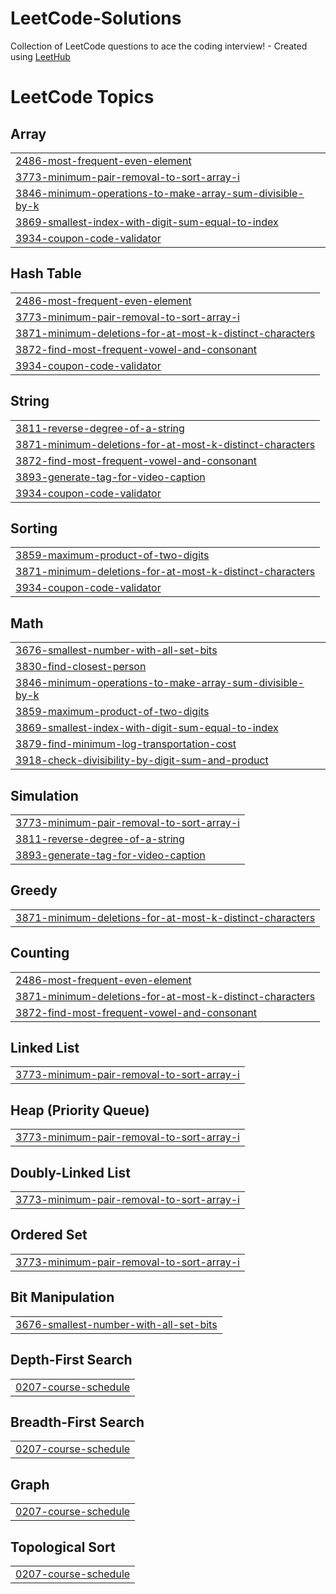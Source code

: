 # LeetCode-Solutions
Collection of LeetCode questions to ace the coding interview! - Created using [LeetHub](https://github.com/QasimWani/LeetHub)

<!---LeetCode Topics Start-->
# LeetCode Topics
## Array
|  |
| ------- |
| [2486-most-frequent-even-element](https://github.com/iamgaurav2233/LeetCode-Solutions/tree/master/2486-most-frequent-even-element) |
| [3773-minimum-pair-removal-to-sort-array-i](https://github.com/iamgaurav2233/LeetCode-Solutions/tree/master/3773-minimum-pair-removal-to-sort-array-i) |
| [3846-minimum-operations-to-make-array-sum-divisible-by-k](https://github.com/iamgaurav2233/LeetCode-Solutions/tree/master/3846-minimum-operations-to-make-array-sum-divisible-by-k) |
| [3869-smallest-index-with-digit-sum-equal-to-index](https://github.com/iamgaurav2233/LeetCode-Solutions/tree/master/3869-smallest-index-with-digit-sum-equal-to-index) |
| [3934-coupon-code-validator](https://github.com/iamgaurav2233/LeetCode-Solutions/tree/master/3934-coupon-code-validator) |
## Hash Table
|  |
| ------- |
| [2486-most-frequent-even-element](https://github.com/iamgaurav2233/LeetCode-Solutions/tree/master/2486-most-frequent-even-element) |
| [3773-minimum-pair-removal-to-sort-array-i](https://github.com/iamgaurav2233/LeetCode-Solutions/tree/master/3773-minimum-pair-removal-to-sort-array-i) |
| [3871-minimum-deletions-for-at-most-k-distinct-characters](https://github.com/iamgaurav2233/LeetCode-Solutions/tree/master/3871-minimum-deletions-for-at-most-k-distinct-characters) |
| [3872-find-most-frequent-vowel-and-consonant](https://github.com/iamgaurav2233/LeetCode-Solutions/tree/master/3872-find-most-frequent-vowel-and-consonant) |
| [3934-coupon-code-validator](https://github.com/iamgaurav2233/LeetCode-Solutions/tree/master/3934-coupon-code-validator) |
## String
|  |
| ------- |
| [3811-reverse-degree-of-a-string](https://github.com/iamgaurav2233/LeetCode-Solutions/tree/master/3811-reverse-degree-of-a-string) |
| [3871-minimum-deletions-for-at-most-k-distinct-characters](https://github.com/iamgaurav2233/LeetCode-Solutions/tree/master/3871-minimum-deletions-for-at-most-k-distinct-characters) |
| [3872-find-most-frequent-vowel-and-consonant](https://github.com/iamgaurav2233/LeetCode-Solutions/tree/master/3872-find-most-frequent-vowel-and-consonant) |
| [3893-generate-tag-for-video-caption](https://github.com/iamgaurav2233/LeetCode-Solutions/tree/master/3893-generate-tag-for-video-caption) |
| [3934-coupon-code-validator](https://github.com/iamgaurav2233/LeetCode-Solutions/tree/master/3934-coupon-code-validator) |
## Sorting
|  |
| ------- |
| [3859-maximum-product-of-two-digits](https://github.com/iamgaurav2233/LeetCode-Solutions/tree/master/3859-maximum-product-of-two-digits) |
| [3871-minimum-deletions-for-at-most-k-distinct-characters](https://github.com/iamgaurav2233/LeetCode-Solutions/tree/master/3871-minimum-deletions-for-at-most-k-distinct-characters) |
| [3934-coupon-code-validator](https://github.com/iamgaurav2233/LeetCode-Solutions/tree/master/3934-coupon-code-validator) |
## Math
|  |
| ------- |
| [3676-smallest-number-with-all-set-bits](https://github.com/iamgaurav2233/LeetCode-Solutions/tree/master/3676-smallest-number-with-all-set-bits) |
| [3830-find-closest-person](https://github.com/iamgaurav2233/LeetCode-Solutions/tree/master/3830-find-closest-person) |
| [3846-minimum-operations-to-make-array-sum-divisible-by-k](https://github.com/iamgaurav2233/LeetCode-Solutions/tree/master/3846-minimum-operations-to-make-array-sum-divisible-by-k) |
| [3859-maximum-product-of-two-digits](https://github.com/iamgaurav2233/LeetCode-Solutions/tree/master/3859-maximum-product-of-two-digits) |
| [3869-smallest-index-with-digit-sum-equal-to-index](https://github.com/iamgaurav2233/LeetCode-Solutions/tree/master/3869-smallest-index-with-digit-sum-equal-to-index) |
| [3879-find-minimum-log-transportation-cost](https://github.com/iamgaurav2233/LeetCode-Solutions/tree/master/3879-find-minimum-log-transportation-cost) |
| [3918-check-divisibility-by-digit-sum-and-product](https://github.com/iamgaurav2233/LeetCode-Solutions/tree/master/3918-check-divisibility-by-digit-sum-and-product) |
## Simulation
|  |
| ------- |
| [3773-minimum-pair-removal-to-sort-array-i](https://github.com/iamgaurav2233/LeetCode-Solutions/tree/master/3773-minimum-pair-removal-to-sort-array-i) |
| [3811-reverse-degree-of-a-string](https://github.com/iamgaurav2233/LeetCode-Solutions/tree/master/3811-reverse-degree-of-a-string) |
| [3893-generate-tag-for-video-caption](https://github.com/iamgaurav2233/LeetCode-Solutions/tree/master/3893-generate-tag-for-video-caption) |
## Greedy
|  |
| ------- |
| [3871-minimum-deletions-for-at-most-k-distinct-characters](https://github.com/iamgaurav2233/LeetCode-Solutions/tree/master/3871-minimum-deletions-for-at-most-k-distinct-characters) |
## Counting
|  |
| ------- |
| [2486-most-frequent-even-element](https://github.com/iamgaurav2233/LeetCode-Solutions/tree/master/2486-most-frequent-even-element) |
| [3871-minimum-deletions-for-at-most-k-distinct-characters](https://github.com/iamgaurav2233/LeetCode-Solutions/tree/master/3871-minimum-deletions-for-at-most-k-distinct-characters) |
| [3872-find-most-frequent-vowel-and-consonant](https://github.com/iamgaurav2233/LeetCode-Solutions/tree/master/3872-find-most-frequent-vowel-and-consonant) |
## Linked List
|  |
| ------- |
| [3773-minimum-pair-removal-to-sort-array-i](https://github.com/iamgaurav2233/LeetCode-Solutions/tree/master/3773-minimum-pair-removal-to-sort-array-i) |
## Heap (Priority Queue)
|  |
| ------- |
| [3773-minimum-pair-removal-to-sort-array-i](https://github.com/iamgaurav2233/LeetCode-Solutions/tree/master/3773-minimum-pair-removal-to-sort-array-i) |
## Doubly-Linked List
|  |
| ------- |
| [3773-minimum-pair-removal-to-sort-array-i](https://github.com/iamgaurav2233/LeetCode-Solutions/tree/master/3773-minimum-pair-removal-to-sort-array-i) |
## Ordered Set
|  |
| ------- |
| [3773-minimum-pair-removal-to-sort-array-i](https://github.com/iamgaurav2233/LeetCode-Solutions/tree/master/3773-minimum-pair-removal-to-sort-array-i) |
## Bit Manipulation
|  |
| ------- |
| [3676-smallest-number-with-all-set-bits](https://github.com/iamgaurav2233/LeetCode-Solutions/tree/master/3676-smallest-number-with-all-set-bits) |
## Depth-First Search
|  |
| ------- |
| [0207-course-schedule](https://github.com/iamgaurav2233/LeetCode-Solutions/tree/master/0207-course-schedule) |
## Breadth-First Search
|  |
| ------- |
| [0207-course-schedule](https://github.com/iamgaurav2233/LeetCode-Solutions/tree/master/0207-course-schedule) |
## Graph
|  |
| ------- |
| [0207-course-schedule](https://github.com/iamgaurav2233/LeetCode-Solutions/tree/master/0207-course-schedule) |
## Topological Sort
|  |
| ------- |
| [0207-course-schedule](https://github.com/iamgaurav2233/LeetCode-Solutions/tree/master/0207-course-schedule) |
<!---LeetCode Topics End-->